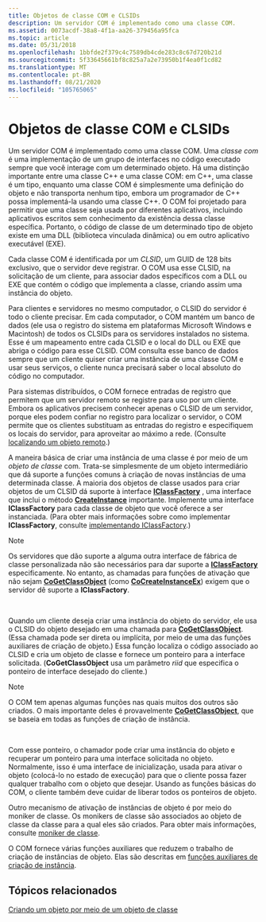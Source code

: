 ```yaml
---
title: Objetos de classe COM e CLSIDs
description: Um servidor COM é implementado como uma classe COM.
ms.assetid: 0073acdf-38a8-4f1a-aa26-379456a95fca
ms.topic: article
ms.date: 05/31/2018
ms.openlocfilehash: 1bbfde2f379c4c7589db4cde283c8c67d720b21d
ms.sourcegitcommit: 5f33645661bf8c825a7a2e73950b1f4ea0f1cd82
ms.translationtype: MT
ms.contentlocale: pt-BR
ms.lasthandoff: 08/21/2020
ms.locfileid: "105765065"
---
```

# <a name="com-class-objects-and-clsids"></a>Objetos de classe COM e CLSIDs

Um servidor COM é implementado como uma classe COM. Uma *classe com* é uma implementação de um grupo de interfaces no código executado sempre que você interage com um determinado objeto. Há uma distinção importante entre uma classe C++ e uma classe COM: em C++, uma classe é um tipo, enquanto uma classe COM é simplesmente uma definição do objeto e não transporta nenhum tipo, embora um programador de C++ possa implementá-la usando uma classe C++. O COM foi projetado para permitir que uma classe seja usada por diferentes aplicativos, incluindo aplicativos escritos sem conhecimento da existência dessa classe específica. Portanto, o código de classe de um determinado tipo de objeto existe em uma DLL (biblioteca vinculada dinâmica) ou em outro aplicativo executável (EXE).

Cada classe COM é identificada por um *CLSID*, um GUID de 128 bits exclusivo, que o servidor deve registrar. O COM usa esse CLSID, na solicitação de um cliente, para associar dados específicos com a DLL ou EXE que contém o código que implementa a classe, criando assim uma instância do objeto.

Para clientes e servidores no mesmo computador, o CLSID do servidor é todo o cliente precisar. Em cada computador, o COM mantém um banco de dados (ele usa o registro do sistema em plataformas Microsoft Windows e Macintosh) de todos os CLSIDs para os servidores instalados no sistema. Esse é um mapeamento entre cada CLSID e o local do DLL ou EXE que abriga o código para esse CLSID. COM consulta esse banco de dados sempre que um cliente quiser criar uma instância de uma classe COM e usar seus serviços, o cliente nunca precisará saber o local absoluto do código no computador.

Para sistemas distribuídos, o COM fornece entradas de registro que permitem que um servidor remoto se registre para uso por um cliente. Embora os aplicativos precisem conhecer apenas o CLSID de um servidor, porque eles podem confiar no registro para localizar o servidor, o COM permite que os clientes substituam as entradas do registro e especifiquem os locais do servidor, para aproveitar ao máximo a rede. (Consulte [localizando um objeto remoto](locating-a-remote-object.md).)

A maneira básica de criar uma instância de uma classe é por meio de um *objeto de classe* com. Trata-se simplesmente de um objeto intermediário que dá suporte a funções comuns à criação de novas instâncias de uma determinada classe. A maioria dos objetos de classe usados para criar objetos de um CLSID dá suporte à interface [**IClassFactory**](/windows/win32/api/unknwn/nn-unknwn-iclassfactory) , uma interface que inclui o método [**CreateInstance**](/windows/desktop/api/Unknwn/nf-unknwn-iclassfactory-createinstance) importante. Implemente uma interface **IClassFactory** para cada classe de objeto que você oferece a ser instanciada. (Para obter mais informações sobre como implementar **IClassFactory**, consulte [implementando IClassFactory](implementing-iclassfactory.md).)

> [!Note]  
> Os servidores que dão suporte a alguma outra interface de fábrica de classe personalizada não são necessários para dar suporte a [**IClassFactory**](/windows/win32/api/unknwn/nn-unknwn-iclassfactory) especificamente. No entanto, as chamadas para funções de ativação que não sejam [**CoGetClassObject**](/windows/desktop/api/combaseapi/nf-combaseapi-cogetclassobject) (como [**CoCreateInstanceEx**](/windows/desktop/api/combaseapi/nf-combaseapi-cocreateinstanceex)) exigem que o servidor dê suporte a **IClassFactory**.

 

Quando um cliente deseja criar uma instância do objeto do servidor, ele usa o CLSID do objeto desejado em uma chamada para [**CoGetClassObject**](/windows/desktop/api/combaseapi/nf-combaseapi-cogetclassobject). (Essa chamada pode ser direta ou implícita, por meio de uma das funções auxiliares de criação de objeto.) Essa função localiza o código associado ao CLSID e cria um objeto de classe e fornece um ponteiro para a interface solicitada. (**CoGetClassObject** usa um parâmetro *riid* que especifica o ponteiro de interface desejado do cliente.)

> [!Note]  
> O COM tem apenas algumas funções nas quais muitos dos outros são criados. O mais importante deles é provavelmente [**CoGetClassObject**](/windows/desktop/api/combaseapi/nf-combaseapi-cogetclassobject), que se baseia em todas as funções de criação de instância.

 

Com esse ponteiro, o chamador pode criar uma instância do objeto e recuperar um ponteiro para uma interface solicitada no objeto. Normalmente, isso é uma interface de inicialização, usada para ativar o objeto (colocá-lo no estado de execução) para que o cliente possa fazer qualquer trabalho com o objeto que desejar. Usando as funções básicas do COM, o cliente também deve cuidar de liberar todos os ponteiros de objeto.

Outro mecanismo de ativação de instâncias de objeto é por meio do moniker de classe. Os monikers de classe são associados ao objeto de classe da classe para a qual eles são criados. Para obter mais informações, consulte [moniker de classe](class-monikers.md).

O COM fornece várias funções auxiliares que reduzem o trabalho de criação de instâncias de objeto. Elas são descritas em [funções auxiliares de criação de instância](instance-creation-helper-functions.md).

## <a name="related-topics"></a>Tópicos relacionados

<dl> <dt>

[Criando um objeto por meio de um objeto de classe](creating-an-object-through-a-class-object.md)
</dt> </dl>

 

 